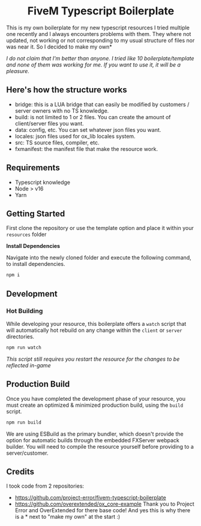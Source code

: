 <h1 align="center">FiveM Typescript Boilerplate</h1>
This is my own boilerplate for my new typescript resources
I tried multiple one recently and I always encounters problems with them.
They where not updated, not working or not corresponding to my usual structure of files nor was near it.
So I decided to make my own*

*I do not claim that I'm better than anyone. I tried like 10 boilerplate/template and none of them was working for me. If you want to use it, it will be a pleasure.*

## Here's how the structure works
- bridge: this is a LUA bridge that can easily be modified by customers / server owners with no TS knowledge.
- build: is not limited to 1 or 2 files. You can create the amount of client/server files you want.
- data: config, etc. You can set whatever json files you want.
- locales: json files used for ox_lib locales system.
- src: TS source files, compiler, etc.
- fxmanifest: the manifest file that make the resource work.

## Requirements
* Typescript knowledge
* Node > v16
* Yarn

## Getting Started

First clone the repository or use the template option 
and place it within your `resources` folder

**Install Dependencies**

Navigate into the newly cloned folder and execute
the following command, to install dependencies.

```sh
npm i
```

## Development

### Hot Building

While developing your resource, this boilerplate offers 
a `watch` script that will automatically hot rebuild on any
change within the `client` or `server` directories.

```sh
npm run watch
```
*This script still requires you restart the resource for the
changes to be reflected in-game*

## Production Build
Once you have completed the development phase of your resource,
you must create an optimized & minimized production build, using
the `build` script.

```sh
npm run build
```

We are using ESBuild as the primary bundler, which doesn't provide the option for automatic builds through the embedded FXServer webpack builder.
You will need to compile the resource yourself before providing to a server/customer.

## Credits
I took code from 2 repositories:
* https://github.com/project-error/fivem-typescript-boilerplate
* https://github.com/overextended/ox_core-example
Thank you to Project Error and OverExtended for there base code!
And yes this is why there is a * next to "make my own" at the start :)
